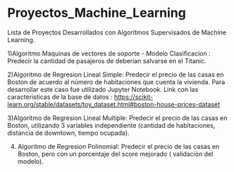 # Proyectos_Machine_Learning

Lista de Proyectos Desarrollados con Algoritmos Supervisados de Machine Learning.

1)Algoritmo Maquinas de vectores de soporte - Modelo Clasificacion : Predecir la cantidad de pasajeros de deberian salvarse en el Titanic.

2)Algoritmo de Regresion Lineal Simple: Predecir el precio de las casas en Boston de acuerdo al número de habitaciones que cuenta la vivienda. Para desarrollar este caso fue utilizado Jupyter Notebook. Link con las caracteristicas de la base de datos : https://scikit-learn.org/stable/datasets/toy_dataset.html#boston-house-prices-dataset

3)Algoritmo de Regresion Lineal Multiple: Predecir el precio de las casas en Boston, utilizando 3 variables independiente (cantidad de habitaciones, distancia de downtown, tiempo ocupada).

4) Algoritmo de Regresion Polinomial: Predecir el precio de las casas en Boston, pero con un porcentaje del score mejorado ( validaciòn del modelo).
